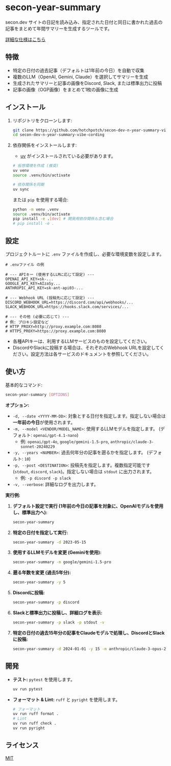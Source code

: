 # secon-year-summary

secon.dev サイトの日記を読み込み、指定された日付と同日に書かれた過去の記事をまとめて年間サマリーを生成するツールです。

[詳細な仕様はこちら](docs/specification.md)

## 特徴

- 特定の日付の過去記事（デフォルトは1年前の今日）を自動で収集
- 複数のLLM（OpenAI, Gemini, Claude）を選択してサマリーを生成
- 生成されたサマリーと記事の画像をDiscord, Slack, または標準出力に投稿
- 記事の画像（OGP画像）をまとめて1枚の画像に生成

## インストール

1. リポジトリをクローンします:
   ```bash
   git clone https://github.com/hotchpotch/secon-dev-n-year-summary-vibe-cording.git
   cd secon-dev-n-year-summary-vibe-cording
   ```

2. 依存関係をインストールします:
   - [uv](https://github.com/astral-sh/uv) がインストールされている必要があります。
   ```bash
   # 仮想環境を作成 (推奨)
   uv venv
   source .venv/bin/activate

   # 依存関係を同期
   uv sync
   ```
   または `pip` を使用する場合:
   ```bash
   python -m venv .venv
   source .venv/bin/activate
   pip install -e .[dev] # 開発用依存関係も含む場合
   # pip install -e .
   ```

## 設定

プロジェクトルートに `.env` ファイルを作成し、必要な環境変数を設定します。

```dotenv
# .envファイル の例

# --- APIキー (使用するLLMに応じて設定) ---
OPENAI_API_KEY=sk-...
GOOGLE_API_KEY=AIzaSy...
ANTHROPIC_API_KEY=sk-ant-api03-...

# --- Webhook URL (投稿先に応じて設定) ---
DISCORD_WEBHOOK_URL=https://discord.com/api/webhooks/...
SLACK_WEBHOOK_URL=https://hooks.slack.com/services/...

# --- その他 (必要に応じて) ---
# 例: プロキシ設定など
# HTTP_PROXY=http://proxy.example.com:8080
# HTTPS_PROXY=https://proxy.example.com:8080
```

- 各種APIキーは、利用するLLMサービスのものを設定してください。
- DiscordやSlackに投稿する場合は、それぞれのWebhook URLを設定してください。設定方法は各サービスのドキュメントを参照してください。

## 使い方

基本的なコマンド:

```bash
secon-year-summary [OPTIONS]
```

**オプション:**

- `-d, --date <YYYY-MM-DD>`: 対象とする日付を指定します。指定しない場合は**一年前の今日**が使用されます。
- `-m, --model <VENDOR/MODEL_NAME>`: 使用するLLMモデルを指定します。 (デフォルト: `openai/gpt-4.1-nano`)
  - 例: `openai/gpt-4o`, `google/gemini-1.5-pro`, `anthropic/claude-3-sonnet-20240229`
- `-y, --years <NUMBER>`: 過去何年分の記事を遡るかを指定します。 (デフォルト: `10`)
- `-p, --post <DESTINATION>`: 投稿先を指定します。複数指定可能です (`stdout`, `discord`, `slack`)。指定しない場合は `stdout` に出力されます。
  - 例: `-p discord -p slack`
- `-v, --verbose`: 詳細なログを出力します。

**実行例:**

1.  **デフォルト設定で実行 (1年前の今日の記事を対象に、OpenAIモデルを使用し、標準出力へ):**
    ```bash
    secon-year-summary
    ```

2.  **特定の日付を指定して実行:**
    ```bash
    secon-year-summary -d 2023-05-15
    ```

3.  **使用するLLMモデルを変更 (Geminiを使用):**
    ```bash
    secon-year-summary -m google/gemini-1.5-pro
    ```

4.  **遡る年数を変更 (過去5年分):**
    ```bash
    secon-year-summary -y 5
    ```

5.  **Discordに投稿:**
    ```bash
    secon-year-summary -p discord
    ```

6.  **Slackと標準出力に投稿し、詳細ログを表示:**
    ```bash
    secon-year-summary -p slack -p stdout -v
    ```

7.  **特定の日付の過去15年分の記事をClaudeモデルで処理し、DiscordとSlackに投稿:**
    ```bash
    secon-year-summary -d 2024-01-01 -y 15 -m anthropic/claude-3-opus-20240229 -p discord -p slack
    ```

## 開発

- **テスト:** `pytest` を使用します。
  ```bash
  uv run pytest
  ```
- **フォーマット & Lint:** `ruff` と `pyright` を使用します。
  ```bash
  # フォーマット
  uv run ruff format .
  # Lint
  uv run ruff check .
  uv run pyright
  ```

## ライセンス

[MIT](LICENSE)
